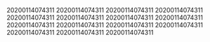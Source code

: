 20200114074311
20200114074311
20200114074311
20200114074311
20200114074311
20200114074311
20200114074311
20200114074311
20200114074311
20200114074311
20200114074311
20200114074311
20200114074311
20200114074311
20200114074311
